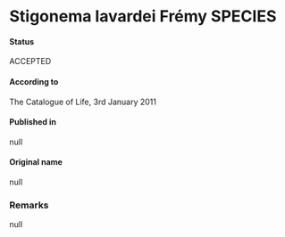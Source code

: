 # Stigonema lavardei Frémy SPECIES

#### Status
ACCEPTED

#### According to
The Catalogue of Life, 3rd January 2011

#### Published in
null

#### Original name
null

### Remarks
null